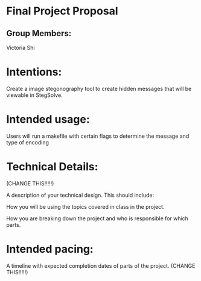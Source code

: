 # Final Project Proposal

## Group Members:

Victoria Shi
       
# Intentions:

Create a image stegonography tool to create hidden messages that will be viewable in StegSolve.
    
# Intended usage:

Users will run a makefile with certain flags to determine the message and type of encoding
  
# Technical Details:

(CHANGE THIS!!!!!)

A description of your technical design. This should include: 
   
How you will be using the topics covered in class in the project.
     
How you are breaking down the project and who is responsible for which parts.
  
    
# Intended pacing:

A timeline with expected completion dates of parts of the project. (CHANGE THIS!!!!!)
